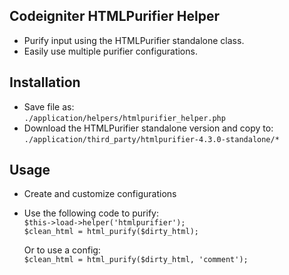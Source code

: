 Codeigniter HTMLPurifier Helper
-------------------------------
 - Purify input using the HTMLPurifier standalone class.
 - Easily use multiple purifier configurations.

Installation
------------
 - Save file as:  
   `./application/helpers/htmlpurifier_helper.php`
 - Download the HTMLPurifier standalone version and copy to:  
   `./application/third_party/htmlpurifier-4.3.0-standalone/*`

Usage
-----
 - Create and customize configurations
 - Use the following code to purify:  
   `$this->load->helper('htmlpurifier');`  
   `$clean_html = html_purify($dirty_html);`
  
   Or to use a config:  
   `$clean_html = html_purify($dirty_html, 'comment');`